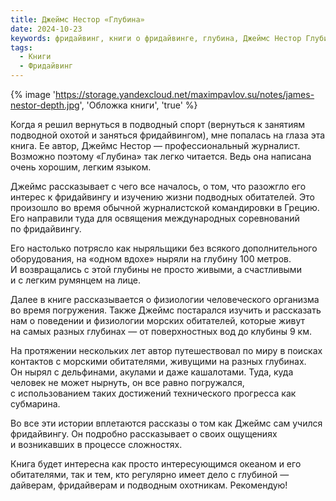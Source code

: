 ```yaml
---
title: Джеймс Нестор «Глубина»
date: 2024-10-23
keywords: фридайвинг, книги о фридайвинге, глубина, Джеймс Нестор Глубина
tags:
  - Книги
  - Фридайвинг
---
```


{% image 'https://storage.yandexcloud.net/maximpavlov.su/notes/james-nestor-depth.jpg', 'Обложка книги', 'true' %}

Когда я решил вернуться в подводный спорт (вернуться к занятиям подводной охотой и заняться фридайвингом), мне попалась на глаза эта книга. Ее автор, Джеймс Нестор — профессиональный журналист. Возможно поэтому «Глубина» так легко читается. Ведь она написана очень хорошим, легким языком.

Джеймс рассказывает с чего все началось, о том, что разожгло его интерес к фридайвингу и изучению жизни подводных обитателей. Это произошло во время обычной журналистской командировки в Грецию. Его направили туда для освящения международных соревнований по фридайвингу.

Его настолько потрясло как ныряльщики без всякого дополнительного оборудования, на «одном вдохе» ныряли на глубину 100 метров. И возвращались с этой глубины не просто живыми, а счастливыми и с легким румянцем на лице.

Далее в книге рассказывается о физиологии человеческого организма во время погружения. Также Джеймс постарался изучить и рассказать нам о поведении и физиологии морских обитателей, которые живут на самых разных глубинах — от поверхностных вод до клубины 9 км.

На протяжении нескольких лет автор путешествовал по миру в поисках контактов с морскими обитателями, живущими на разных глубинах. Он нырял с дельфинами, акулами и даже кашалотами. Туда, куда человек не может нырнуть, он все равно погружался, с использованием таких достижений технического прогресса как субмарина.

Во все эти истории вплетаются рассказы о том как Джеймс сам учился фридайвингу. Он подробно рассказывает о своих ощущениях и возникавших в процессе сложностях.

Книга будет интересна как просто интересующимся океаном и его обитателями, так и тем, кто регулярно имеет дело с глубиной — дайверам, фридайверам и подводным охотникам. Рекомендую!
